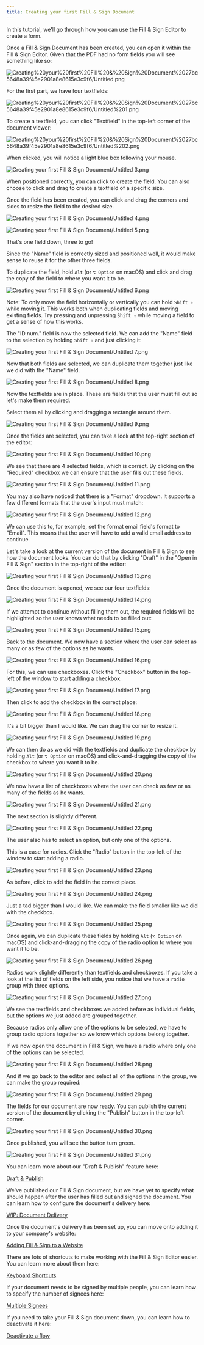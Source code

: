 ```yaml
---
title: Creating your first Fill & Sign Document
---
```


In this tutorial, we'll go through how you can use the Fill & Sign Editor to
create a form.

Once a Fill & Sign Document has been created, you can open it within the Fill &
Sign Editor. Given that the PDF had no form fields you will see something like
so:

![Creating%20your%20first%20Fill%20&%20Sign%20Document%2027bc5648a39f45e2901a8e8615e3c9f6/Untitled.png](/img/fill-and-sign/creating-your-first-fill-and-sign-document/Untitled.png)

For the first part, we have four textfields:

![Creating%20your%20first%20Fill%20&%20Sign%20Document%2027bc5648a39f45e2901a8e8615e3c9f6/Untitled%201.png](/img/fill-and-sign/creating-your-first-fill-and-sign-document/Untitled-01.png)

To create a textfield, you can click "Textfield" in the top-left corner of the
document viewer:

![Creating%20your%20first%20Fill%20&%20Sign%20Document%2027bc5648a39f45e2901a8e8615e3c9f6/Untitled%202.png](/img/fill-and-sign/creating-your-first-fill-and-sign-document/Untitled-02.png)

When clicked, you will notice a light blue box following your mouse.

![Creating your first Fill & Sign Document/Untitled 3.png](/img/fill-and-sign/creating-your-first-fill-and-sign-document/Untitled-03.png)

When positioned correctly, you can click to create the field. You can also
choose to click and drag to create a textfield of a specific size.

Once the field has been created, you can click and drag the corners and sides to
resize the field to the desired size.

![Creating your first Fill & Sign Document/Untitled 4.png](/img/fill-and-sign/creating-your-first-fill-and-sign-document/Untitled-04.png)

![Creating your first Fill & Sign Document/Untitled 5.png](/img/fill-and-sign/creating-your-first-fill-and-sign-document/Untitled-05.png)

That's one field down, three to go!

Since the "Name" field is correctly sized and positioned well, it would make
sense to reuse it for the other three fields.

To duplicate the field, hold `Alt` (or `⌥ Option` on macOS) and click and drag
the copy of the field to where you want it to be.

![Creating your first Fill & Sign Document/Untitled 6.png](/img/fill-and-sign/creating-your-first-fill-and-sign-document/Untitled-06.png)

Note: To only move the field horizontally or vertically you can hold `Shift ⇧`
while moving it. This works both when duplicating fields and moving existing
fields. Try pressing and unpressing `Shift ⇧` while moving a field to get a
sense of how this works.

The "ID num." field is now the selected field. We can add the "Name" field to
the selection by holding `Shift ⇧` and just clicking it:

![Creating your first Fill & Sign Document/Untitled 7.png](/img/fill-and-sign/creating-your-first-fill-and-sign-document/Untitled-07.png)

Now that both fields are selected, we can duplicate them together just like we
did with the "Name" field.

![Creating your first Fill & Sign Document/Untitled 8.png](/img/fill-and-sign/creating-your-first-fill-and-sign-document/Untitled-08.png)

Now the textfields are in place. These are fields that the user must fill out so
let's make them required.

Select them all by clicking and dragging a rectangle around them.

![Creating your first Fill & Sign Document/Untitled 9.png](/img/fill-and-sign/creating-your-first-fill-and-sign-document/Untitled-09.png)

Once the fields are selected, you can take a look at the top-right section of
the editor:

![Creating your first Fill & Sign Document/Untitled 10.png](/img/fill-and-sign/creating-your-first-fill-and-sign-document/Untitled-10.png)

We see that there are 4 selected fields, which is correct. By clicking on the
"Required" checkbox we can ensure that the user fills out these fields.

![Creating your first Fill & Sign Document/Untitled 11.png](/img/fill-and-sign/creating-your-first-fill-and-sign-document/Untitled-11.png)

You may also have noticed that there is a "Format" dropdown. It supports a few
different formats that the user's input must match:

![Creating your first Fill & Sign Document/Untitled 12.png](/img/fill-and-sign/creating-your-first-fill-and-sign-document/Untitled-12.png)

We can use this to, for example, set the format email field's format to "Email".
This means that the user will have to add a valid email address to continue.

Let's take a look at the current version of the document in Fill & Sign to see
how the document looks. You can do that by clicking "Draft" in the "Open in Fill
& Sign" section in the top-right of the editor:

![Creating your first Fill & Sign Document/Untitled 13.png](/img/fill-and-sign/creating-your-first-fill-and-sign-document/Untitled-13.png)

Once the document is opened, we see our four textfields:

![Creating your first Fill & Sign Document/Untitled 14.png](/img/fill-and-sign/creating-your-first-fill-and-sign-document/Untitled-14.png)

If we attempt to continue without filling them out, the required fields will be
highlighted so the user knows what needs to be filled out:

![Creating your first Fill & Sign Document/Untitled 15.png](/img/fill-and-sign/creating-your-first-fill-and-sign-document/Untitled-15.png)

Back to the document. We now have a section where the user can select as many or
as few of the options as he wants.

![Creating your first Fill & Sign Document/Untitled 16.png](/img/fill-and-sign/creating-your-first-fill-and-sign-document/Untitled-16.png)

For this, we can use checkboxes. Click the "Checkbox" button in the top-left of
the window to start adding a checkbox.

![Creating your first Fill & Sign Document/Untitled 17.png](/img/fill-and-sign/creating-your-first-fill-and-sign-document/Untitled-17.png)

Then click to add the checkbox in the correct place:

![Creating your first Fill & Sign Document/Untitled 18.png](/img/fill-and-sign/creating-your-first-fill-and-sign-document/Untitled-18.png)

It's a bit bigger than I would like. We can drag the corner to resize it.

![Creating your first Fill & Sign Document/Untitled 19.png](/img/fill-and-sign/creating-your-first-fill-and-sign-document/Untitled-19.png)

We can then do as we did with the textfields and duplicate the checkbox by
holding `Alt` (or `⌥ Option` on macOS) and click-and-dragging the copy of the
checkbox to where you want it to be.

![Creating your first Fill & Sign Document/Untitled 20.png](/img/fill-and-sign/creating-your-first-fill-and-sign-document/Untitled-20.png)

We now have a list of checkboxes where the user can check as few or as many of
the fields as he wants.

![Creating your first Fill & Sign Document/Untitled 21.png](/img/fill-and-sign/creating-your-first-fill-and-sign-document/Untitled-21.png)

The next section is slightly different.

![Creating your first Fill & Sign Document/Untitled 22.png](/img/fill-and-sign/creating-your-first-fill-and-sign-document/Untitled-22.png)

The user also has to select an option, but only one of the options.

This is a case for radios. Click the "Radio" button in the top-left of the
window to start adding a radio.

![Creating your first Fill & Sign Document/Untitled 23.png](/img/fill-and-sign/creating-your-first-fill-and-sign-document/Untitled-23.png)

As before, click to add the field in the correct place.

![Creating your first Fill & Sign Document/Untitled 24.png](/img/fill-and-sign/creating-your-first-fill-and-sign-document/Untitled-24.png)

Just a tad bigger than I would like. We can make the field smaller like we did
with the checkbox.

![Creating your first Fill & Sign Document/Untitled 25.png](/img/fill-and-sign/creating-your-first-fill-and-sign-document/Untitled-25.png)

Once again, we can duplicate these fields by holding `Alt` (`⌥ Option` on macOS)
and click-and-dragging the copy of the radio option to where you want it to be.

![Creating your first Fill & Sign Document/Untitled 26.png](/img/fill-and-sign/creating-your-first-fill-and-sign-document/Untitled-26.png)

Radios work slightly differently than textfields and checkboxes. If you take a
look at the list of fields on the left side, you notice that we have a `radio`
group with three options.

![Creating your first Fill & Sign Document/Untitled 27.png](/img/fill-and-sign/creating-your-first-fill-and-sign-document/Untitled-27.png)

We see the textfields and checkboxes we added before as individual fields, but
the options we just added are grouped together.

Because radios only allow one of the options to be selected, we have to group
radio options together so we know which options belong together.

If we now open the document in Fill & Sign, we have a radio where only one of
the options can be selected.

![Creating your first Fill & Sign Document/Untitled 28.png](/img/fill-and-sign/creating-your-first-fill-and-sign-document/Untitled-28.png)

And if we go back to the editor and select all of the options in the group, we
can make the group required:

![Creating your first Fill & Sign Document/Untitled 29.png](/img/fill-and-sign/creating-your-first-fill-and-sign-document/Untitled-29.png)

The fields for our document are now ready. You can publish the current version
of the document by clicking the "Publish" button in the top-left corner.

![Creating your first Fill & Sign Document/Untitled 30.png](/img/fill-and-sign/creating-your-first-fill-and-sign-document/Untitled-30.png)

Once published, you will see the button turn green.

![Creating your first Fill & Sign Document/Untitled 31.png](/img/fill-and-sign/creating-your-first-fill-and-sign-document/Untitled-31.png)

You can learn more about our "Draft & Publish" feature here:

[Draft & Publish](draft-and-publish)

We've published our Fill & Sign document, but we have yet to specify what should
happen after the user has filled out and signed the document. You can learn how
to configure the document's delivery here:

[WIP: Document Delivery](wip-document-delivery)

Once the document's delivery has been set up, you can move onto adding it to
your company's website:

[Adding Fill & Sign to a Website](/add-fill-and-sign)

There are lots of shortcuts to make working with the Fill & Sign Editor easier.
You can learn more about them here:

[Keyboard Shortcuts](/fill-and-sign/editor/keyboard-shortcuts/symbol-table)

If your document needs to be signed by multiple people, you can learn how to
specify the number of signees here:

[Multiple Signees](multiple-signees)

If you need to take your Fill & Sign document down, you can learn how to
deactivate it here:

[Deactivate a flow](deactivate-a-flow)

